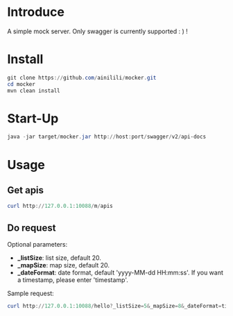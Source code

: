 # Introduce
A simple mock server. Only swagger is currently supported : ) !
# Install
```powershell
git clone https://github.com/ainilili/mocker.git
cd mocker
mvn clean install
```
# Start-Up
```powershell
java -jar target/mocker.jar http://host:port/swagger/v2/api-docs
```
# Usage
## Get apis
```powershell
curl http://127.0.0.1:10088/m/apis
```
## Do request
Optional parameters:
 - **_listSize**:  list size, default 20.
 - **_mapSize**:  map size, default 20.
 - **_dateFormat**:  date format, default 'yyyy-MM-dd HH:mm:ss'. If you want a timestamp, please enter 'timestamp'.

Sample request:
```powershell
curl http://127.0.0.1:10088/hello?_listSize=5&_mapSize=8&_dateFormat=timestamp
```
